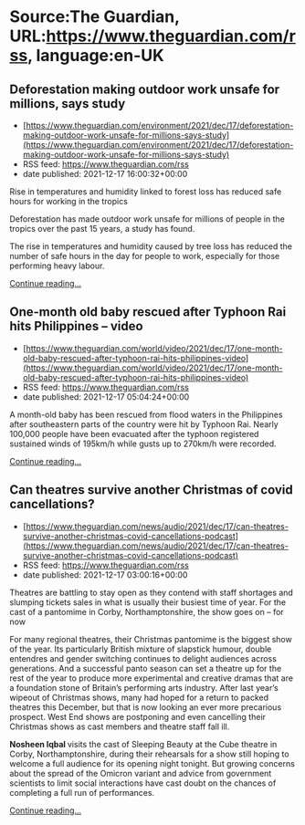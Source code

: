 # Source:The Guardian, URL:https://www.theguardian.com/rss, language:en-UK

## Deforestation making outdoor work unsafe for millions, says study
 - [https://www.theguardian.com/environment/2021/dec/17/deforestation-making-outdoor-work-unsafe-for-millions-says-study](https://www.theguardian.com/environment/2021/dec/17/deforestation-making-outdoor-work-unsafe-for-millions-says-study)
 - RSS feed: https://www.theguardian.com/rss
 - date published: 2021-12-17 16:00:32+00:00

<p>Rise in temperatures and humidity linked to forest loss has reduced safe hours for working in the tropics</p><p></p><p></p><p>Deforestation has made outdoor work unsafe for millions of people in the tropics over the past 15 years, a study has found.</p><p>The rise in temperatures and humidity caused by tree loss has reduced the number of safe hours in the day for people to work, especially for those performing heavy labour.</p> <a href="https://www.theguardian.com/environment/2021/dec/17/deforestation-making-outdoor-work-unsafe-for-millions-says-study">Continue reading...</a>

## One-month old baby rescued after Typhoon Rai hits Philippines – video
 - [https://www.theguardian.com/world/video/2021/dec/17/one-month-old-baby-rescued-after-typhoon-rai-hits-philippines-video](https://www.theguardian.com/world/video/2021/dec/17/one-month-old-baby-rescued-after-typhoon-rai-hits-philippines-video)
 - RSS feed: https://www.theguardian.com/rss
 - date published: 2021-12-17 05:04:24+00:00

<p>A month-old baby has been rescued from flood waters in the Philippines after southeastern parts of the country were hit by Typhoon Rai. Nearly 100,000 people have been evacuated after the typhoon registered sustained
winds of 195km/h while gusts up
to 270km/h were recorded.</p> <a href="https://www.theguardian.com/world/video/2021/dec/17/one-month-old-baby-rescued-after-typhoon-rai-hits-philippines-video">Continue reading...</a>

## Can theatres survive another Christmas of covid cancellations?
 - [https://www.theguardian.com/news/audio/2021/dec/17/can-theatres-survive-another-christmas-covid-cancellations-podcast](https://www.theguardian.com/news/audio/2021/dec/17/can-theatres-survive-another-christmas-covid-cancellations-podcast)
 - RSS feed: https://www.theguardian.com/rss
 - date published: 2021-12-17 03:00:16+00:00

<p>Theatres are battling to stay open as they contend with staff shortages and slumping tickets sales in what is usually their busiest time of year. For the cast of a pantomime in Corby, Northamptonshire, the show goes on – for now</p><p>For many regional theatres, their Christmas pantomime is the biggest show of the year. Its particularly British mixture of slapstick humour, double entendres and gender switching continues to delight audiences across generations. And a successful panto season can set a theatre up for the rest of the year to produce more experimental and creative dramas that are a foundation stone of Britain’s performing arts industry. After last year’s wipeout of Christmas shows, many had hoped for a return to packed theatres this December, but that is now looking an ever more precarious prospect. West End shows are postponing and even cancelling their Christmas shows as cast members and theatre staff fall ill.</p><p><strong>Nosheen Iqbal </strong>visits the cast of Sleeping Beauty at the Cube theatre in Corby, Northamptonshire, during their rehearsals for a show still hoping to welcome a full audience for its opening night tonight. But growing concerns about the spread of the Omicron variant and advice from government scientists to limit social interactions have cast doubt on the chances of completing a full run of performances.</p> <a href="https://www.theguardian.com/news/audio/2021/dec/17/can-theatres-survive-another-christmas-covid-cancellations-podcast">Continue reading...</a>

